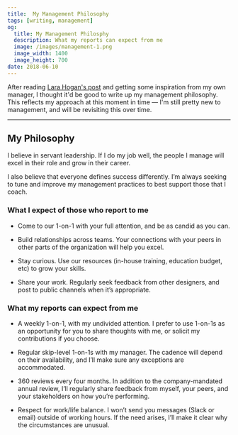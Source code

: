 ```yaml
---
title:  My Management Philosophy
tags: [writing, management]
og:
  title: My Management Philosphy
  description: What my reports can expect from me
  image: /images/management-1.png
  image_width: 1400 
  image_height: 700
date: 2018-06-10
---
```


After reading [Lara Hogan's post](https://larahogan.me/blog/management-expectations/) and getting some inspiration from my own manager, I thought it'd be good to write up my management philosophy. This reflects my approach at this moment in time — I'm still pretty new to management, and will be revisiting this over time.

---

## My Philosophy

I believe in servant leadership. If I do my job well, the people I manage will excel in their role and grow in their career.

I also believe that everyone defines success differently. I’m always seeking to tune and improve my management practices to best support those that I coach.

### What I expect of those who report to me

- Come to our 1-on-1 with your full attention, and be as candid as you can.

- Build relationships across teams. Your connections with your peers in other parts of the organization will help you excel.

- Stay curious. Use our resources (in-house training, education budget, etc) to grow your skills.

- Share your work. Regularly seek feedback from other designers, and post to public channels when it’s appropriate.

### What my reports can expect from me

- A weekly 1-on-1, with my undivided attention. I prefer to use 1-on-1s as an opportunity for you to share thoughts with me, or solicit my contributions if you choose.

- Regular skip-level 1-on-1s with my manager. The cadence will depend on their availability, and I’ll make sure any exceptions are accommodated. 

- 360 reviews every four months. In addition to the company-mandated annual review, I’ll regularly share feedback from myself, your peers, and your stakeholders on how you’re performing.

- Respect for work/life balance. I won’t send you messages (Slack or email) outside of working hours. If the need arises, I’ll make it clear why the circumstances are unusual.